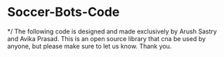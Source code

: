 # Soccer-Bots-Code
*/
The following code is designed and made exclusively by Arush Sastry and Avika Prasad. This is an open source library that cna be used by anyone,  but please make sure to let us know. Thank you.
